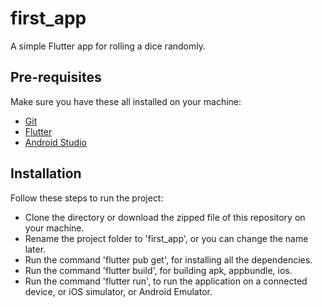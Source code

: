 # first_app

A simple Flutter app for rolling a dice randomly.

## Pre-requisites

Make sure you have these all installed on your machine:

- [Git](https://git-scm.com/downloads)
- [Flutter](https://docs.flutter.dev/get-started/install)
- [Android Studio](https://developer.android.com/studio/install)

## Installation

Follow these steps to run the project:

- Clone the directory or download the zipped file of this repository on your machine.
- Rename the project folder to 'first_app', or you can change the name later.
- Run the command 'flutter pub get', for installing all the dependencies.
- Run the command 'flutter build', for building apk, appbundle, ios.
- Run the command 'flutter run', to run the application on a connected device, or iOS simulator, or Android Emulator.